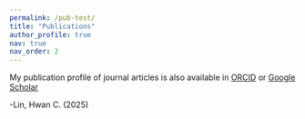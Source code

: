 ```yaml
---
permalink: /pub-test/
title: "Publications"
author_profile: true
nav: true
nav_order: 2
---
```





My publication profile of journal articles is also available in [ORCID](https://orcid.org/0000-0002-9983-8078) or [Google Scholar](https://scholar.google.com/citations?user=u9C67bMAAAAJ&hl=en)

-Lin, Hwan C. (2025)
